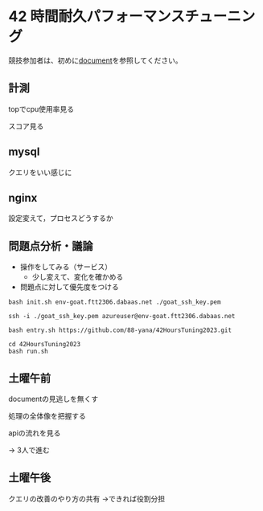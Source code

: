 # 42 時間耐久パフォーマンスチューニング

競技参加者は、初めに[document](./document)を参照してください。

## 計測
topでcpu使用率見る

スコア見る

## mysql
クエリをいい感じに

## nginx
設定変えて，プロセスどうするか


## 問題点分析・議論
- 操作をしてみる（サービス）
	- 少し変えて、変化を確かめる
- 問題点に対して優先度をつける

```
bash init.sh env-goat.ftt2306.dabaas.net ./goat_ssh_key.pem
```

```
ssh -i ./goat_ssh_key.pem azureuser@env-goat.ftt2306.dabaas.net

bash entry.sh https://github.com/88-yana/42HoursTuning2023.git

cd 42HoursTuning2023
bash run.sh
```

## 土曜午前
documentの見逃しを無くす

処理の全体像を把握する

apiの流れを見る

-> 3人で進む

## 土曜午後
クエリの改善のやり方の共有 ->できれば役割分担
